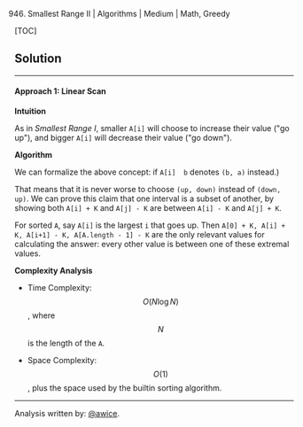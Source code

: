 946. Smallest Range II | Algorithms | Medium | Math, Greedy

[TOC]

## Solution
---
#### Approach 1: Linear Scan

**Intuition**

As in *Smallest Range I*, smaller `A[i]` will choose to increase their value ("go up"), and bigger `A[i]` will decrease their value ("go down").

**Algorithm**

We can formalize the above concept: if `A[i]  b` denotes `(b, a)` instead.)

That means that it is never worse to choose `(up, down)` instead of `(down, up)`.  We can prove this claim that one interval is a subset of another, by showing both `A[i] + K` and `A[j] - K` are between `A[i] - K` and `A[j] + K`.

For sorted `A`, say `A[i]` is the largest `i` that goes up.  Then `A[0] + K, A[i] + K, A[i+1] - K, A[A.length - 1] - K` are the only relevant values for calculating the answer: every other value is between one of these extremal values.



**Complexity Analysis**

* Time Complexity:  $$O(N \log N)$$, where $$N$$ is the length of the `A`.

* Space Complexity:  $$O(1)$$, plus the space used by the builtin sorting algorithm.




---

Analysis written by: [@awice](https://leetcode.com/awice).
